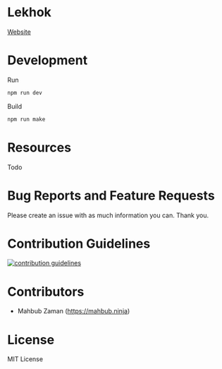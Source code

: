 # Lekhok

[Website](https://lekhok.netlify.app/)


Development
============
Run
```bash
npm run dev
```

Build
```bash
npm run make
```

Resources
============
Todo

Bug Reports and Feature Requests
============
Please create an issue with as much information you can. Thank you.

Contribution Guidelines
============
<a href="https://github.com/lifeparticle/Lekhok/blob/master/CONTRIBUTING.md"><img alt="contribution guidelines" src="https://img.shields.io/badge/contribution-guidelines-brightgreen.svg?style=flat"/></a>

Contributors
============
- Mahbub Zaman (https://mahbub.ninja)

License
============
MIT License

